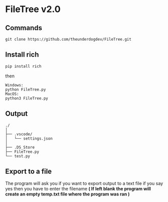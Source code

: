 # FileTree v2.0

## Commands

    git clone https://github.com/theunderdogdev/FileTree.git

## Install rich
```bash
pip install rich
```
then

    Windows:
    python FileTree.py
    MacOS:
    python3 FileTree.py

## Output
``` 
./
│
├── .vscode/
│   └── settings.json
│
├── .DS_Store
├── FileTree.py
└── test.py 
```
## Export to a file
The program will ask you if you want to export output to a text file
if you say yes then you have to enter the filename **( If left blank the program will create an empty temp.txt file where the program was ran )**
